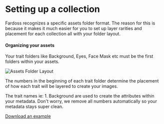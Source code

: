 # Setting up a collection

Fardoss recognizes a specific assets folder format. The reason for this is because it makes it much easier for you to set up layer rarities and placement for each collection all with your folder layout.

#### Organizing your assets

Your trait folders like Background, Eyes, Face Mask etc must be the first folders within your assets.

![Assets Folder Layout](https://s3.amazonaws.com/cdn.fardoss.com/docs_content/Assets%20Layout.png)

The numbers in the beginning of each trait folder determine the placement of how each trait will be layered to create your images.

The trait names ie: 1. Background are used to create the attributes within your metadata. Don't worry, we remove all numbers automatically so your metadata stays super clean.

[Download an example](https://fardoss.com/downloads/example-assets-folder)
